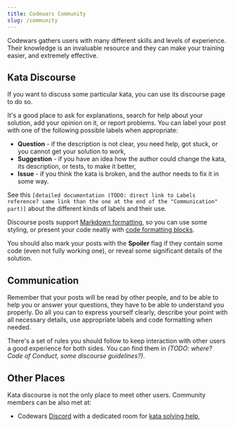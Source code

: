 ```yaml
---
title: Codewars Community
slug: /community
---
```


Codewars gathers users with many different skills and levels of experience. Their knowledge is an invaluable resource and they can make your training easier, and extremely effective.

## Kata Discourse

If you want to discuss some particular kata, you can use its discourse page to do so.

It's a good place to ask for explanations, search for help about your solution, add your opinion on it, or report problems. You can label your post with one of the following possible labels when appropriate:

- **Question** - if the description is not clear, you need help, got stuck, or you cannot get your solution to work,
- **Suggestion** - if you have an idea how the author could change the kata, its description, or tests, to make it better,
- **Issue** - if you think the kata is broken, and the author needs to fix it in some way.

See this `[detailed documentation (TODO: direct link to Labels reference? same link than the one at the end of the "Communication" part)]` about the different kinds of labels and their use.

Discourse posts support [Markdown formatting](/references/markdown/), so you can use some styling, or present your code neatly with [code formatting blocks](/references/markdown/extensions/#sequential-code-blocks).

You should also mark your posts with the **Spoiler** flag if they contain some code (even not fully working one), or reveal some significant details of the solution.

## Communication

Remember that your posts will be read by other people, and to be able to help you or answer your questions, they have to be able to understand you properly. Do all you can to express yourself clearly, describe your point with all necessary details, use appropriate labels and code formatting when needed.

There's a set of rules you should follow to keep interaction with other users a good experience for both sides. You can find them in _(TODO: where? Code of Conduct, some discourse guidelines?)_.

## Other Places

Kata discourse is not the only place to meet other users. Community members can be also met at:

- Codewars [Discord](https://discord.com/channels/846624424199061524/) with a dedicated room for [kata solving help](https://discord.com/channels/846624424199061524/846628654716551198),
